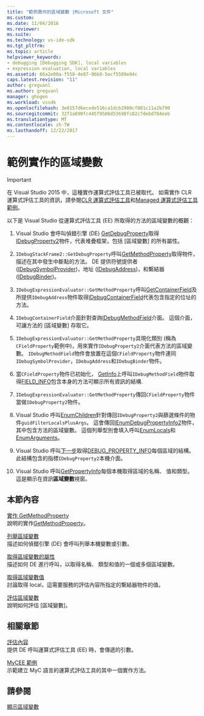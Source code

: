 ```yaml
---
title: "範例實作的區域變數 |Microsoft 文件"
ms.custom: 
ms.date: 11/04/2016
ms.reviewer: 
ms.suite: 
ms.technology: vs-ide-sdk
ms.tgt_pltfrm: 
ms.topic: article
helpviewer_keywords:
- debugging [Debugging SDK], local variables
- expression evaluation, local variables
ms.assetid: 66a2e00a-f558-4e87-96b8-5ecf5509e04c
caps.latest.revision: "11"
author: gregvanl
ms.author: gregvanl
manager: ghogen
ms.workload: vssdk
ms.openlocfilehash: 3e8157d6ecede516ca1dcb2900cf081c11a2b790
ms.sourcegitcommit: 32f1a690fc445f9586d53698fc82c7debd784eeb
ms.translationtype: MT
ms.contentlocale: zh-TW
ms.lasthandoff: 12/22/2017
---
```

# <a name="sample-implementation-of-locals"></a>範例實作的區域變數
> [!IMPORTANT]
>  在 Visual Studio 2015 中，這種實作運算式評估工具已被取代。 如需實作 CLR 運算式評估工具的資訊，請參閱[CLR 運算式評估工具](https://github.com/Microsoft/ConcordExtensibilitySamples/wiki/CLR-Expression-Evaluators)和[Managed 運算式評估工具範例](https://github.com/Microsoft/ConcordExtensibilitySamples/wiki/Managed-Expression-Evaluator-Sample)。  
  
 以下是 Visual Studio 從運算式評估工具 (EE) 所取得的方法的區域變數的概觀：  
  
1.  Visual Studio 會呼叫偵錯引擎 (DE) [GetDebugProperty](../../extensibility/debugger/reference/idebugstackframe2-getdebugproperty.md)取得[IDebugProperty2](../../extensibility/debugger/reference/idebugproperty2.md)物件，代表堆疊框架，包括 [區域變數] 的所有屬性。  
  
2.  `IDebugStackFrame2::GetDebugProperty`呼叫[GetMethodProperty](../../extensibility/debugger/reference/idebugexpressionevaluator-getmethodproperty.md)取得物件，描述在其中發生中斷點的方法。 DE 提供符號提供者 ([IDebugSymbolProvider](../../extensibility/debugger/reference/idebugsymbolprovider.md))，地址 ([IDebugAddress](../../extensibility/debugger/reference/idebugaddress.md))，和繫結器 ([IDebugBinder](../../extensibility/debugger/reference/idebugbinder.md))。  
  
3.  `IDebugExpressionEvaluator::GetMethodProperty`呼叫[GetContainerField](../../extensibility/debugger/reference/idebugsymbolprovider-getcontainerfield.md)及所提供`IDebugAddress`物件取得[IDebugContainerField](../../extensibility/debugger/reference/idebugcontainerfield.md)代表包含指定的位址的方法。  
  
4.  `IDebugContainerField`介面針對查詢[IDebugMethodField](../../extensibility/debugger/reference/idebugmethodfield.md)介面。 這個介面，可讓方法的 [區域變數] 存取它。  
  
5.  `IDebugExpressionEvaluator::GetMethodProperty`具現化類別 (稱為`CFieldProperty`範例中)，用來實作`IDebugProperty2`介面代表方法的區域變數。 `IDebugMethodField`物件會放置在這個`CFieldProperty`物件連同`IDebugSymbolProvider`，`IDebugAddress`和`IDebugBinder`物件。  
  
6.  當`CFieldProperty`物件已初始化， [GetInfo](../../extensibility/debugger/reference/idebugfield-getinfo.md)上呼叫`IDebugMethodField`物件取得[FIELD_INFO](../../extensibility/debugger/reference/field-info.md)包含本身的方法可顯示所有資訊的結構.  
  
7.  `IDebugExpressionEvaluator::GetMethodProperty`傳回`CFieldProperty`物件當做`IDebugProperty2`物件。  
  
8.  Visual Studio 呼叫[EnumChildren](../../extensibility/debugger/reference/idebugproperty2-enumchildren.md)針對傳回`IDebugProperty2`與篩選條件的物件`guidFilterLocalsPlusArgs`。 這會傳回[IEnumDebugPropertyInfo2](../../extensibility/debugger/reference/ienumdebugpropertyinfo2.md)物件，其中包含方法的區域變數。 這個列舉型別會填入呼叫[EnumLocals](../../extensibility/debugger/reference/idebugmethodfield-enumlocals.md)和[EnumArguments](../../extensibility/debugger/reference/idebugmethodfield-enumarguments.md)。  
  
9. Visual Studio 呼叫[下一步](../../extensibility/debugger/reference/ienumdebugpropertyinfo2-next.md)取得[DEBUG_PROPERTY_INFO](../../extensibility/debugger/reference/debug-property-info.md)每個區域的結構。 此結構包含的指標`IDebugProperty2`本機介面。  
  
10. Visual Studio 呼叫[GetPropertyInfo](../../extensibility/debugger/reference/idebugproperty2-getpropertyinfo.md)每個本機取得區域的名稱、 值和類型。 這是顯示在資訊**區域變數**視窗。  
  
## <a name="in-this-section"></a>本節內容  
 [實作 GetMethodProperty](../../extensibility/debugger/implementing-getmethodproperty.md)  
 說明的實作[GetMethodProperty](../../extensibility/debugger/reference/idebugexpressionevaluator-getmethodproperty.md)。  
  
 [列舉區域變數](../../extensibility/debugger/enumerating-locals.md)  
 描述如何偵錯引擎 (DE) 會呼叫列舉本機變數或引數。  
  
 [取得區域變數的屬性](../../extensibility/debugger/getting-local-properties.md)  
 描述如何 DE 進行呼叫，以取得名稱、 類型和值的一個或多個區域變數。  
  
 [取得區域變數值](../../extensibility/debugger/getting-local-values.md)  
 討論取得 local，這需要服務的評估內容所指定的繫結器物件的值。  
  
 [評估區域變數](../../extensibility/debugger/evaluating-locals.md)  
 說明如何評估 [區域變數]。  
  
## <a name="related-sections"></a>相關章節  
 [評估內容](../../extensibility/debugger/evaluation-context.md)  
 提供 DE 呼叫運算式評估工具 (EE) 時，會傳遞的引數。  
  
 [MyCEE 範例](http://msdn.microsoft.com/en-us/624a018b-9179-402f-9d48-3aec87b48f4f)  
 示範建立 MyC 語言的運算式評估工具的其中一個實作方法。  
  
## <a name="see-also"></a>請參閱  
 [顯示區域變數](../../extensibility/debugger/displaying-locals.md)